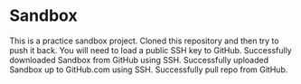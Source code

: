 # Sandbox
This is a practice sandbox project. Cloned this repository and then try to push it back. You will need to load a public SSH key to GitHub. Successfully downloaded Sandbox from GitHub using SSH. Successfully uploaded Sandbox up to GitHub.com using SSH. Successfully pull repo from GitHub.
